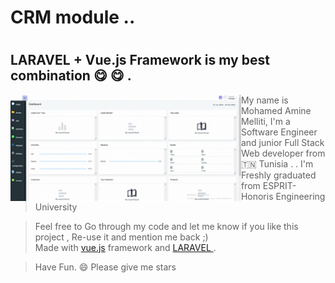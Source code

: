 

# CRM module ..
# 
## LARAVEL + Vue.js Framework is my best combination 😋 😋  . 

<img align="left" height="170" src="crm.gif"/>




> My name is Mohamed Amine Melliti, I'm a Software Engineer and junior Full Stack Web developer from  🇹🇳  Tunisia .  . I'm Freshly graduated from ESPRIT-Honoris Engineering University

>Feel free to Go through my code and let me know if you like this project , Re-use it and mention me back ;)  
>Made with [vue.js](https://vuejs.org) framework and [LARAVEL ](https://laravel.com/).

>Have Fun. 😄
Please give me stars


```

